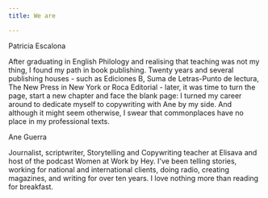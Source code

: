 ```yaml
---
title: We are

---
```

Patricia Escalona

After graduating in English Philology and realising that teaching was not my thing, I found my path in book publishing. Twenty years and several publishing houses - such as Ediciones B, Suma de Letras-Punto de lectura, The New Press in New York or Roca Editorial - later, it was time to turn the page, start a new chapter and face the blank page: I turned my career around to dedicate myself to copywriting with Ane by my side. And although it might seem otherwise, I swear that commonplaces have no place in my professional texts.

Ane Guerra

Journalist, scriptwriter, Storytelling and Copywriting teacher at Elisava and host of the podcast Women at Work by Hey. I've been telling stories, working for national and international clients, doing radio, creating magazines, and writing for over ten years. I love nothing more than reading for breakfast.